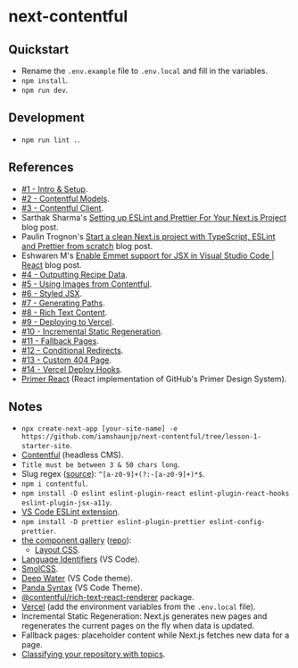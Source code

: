# next-contentful

## Quickstart

- Rename the `.env.example` file to `.env.local` and fill in the variables.
- `npm install`.
- `npm run dev`.

## Development

- `npm run lint .`.

## References

- [#1 - Intro & Setup](https://youtu.be/m9mNsYJbkNg).
- [#2 - Contentful Models](https://youtu.be/otLsndcnqKM).
- [#3 - Contentful Client](https://youtu.be/sougdtlQlEk).
- Sarthak Sharma's [Setting up ESLint and Prettier For Your Next.js Project](https://xenox.dev/setting-up-eslint-and-prettier-for-next-js-project/) blog post.
- Paulin Trognon's [Start a clean Next.js project with TypeScript, ESLint and Prettier from scratch](https://paulintrognon.fr/blog/typescript-prettier-eslint-next-js) blog post.
- Eshwaren M's [Enable Emmet support for JSX in Visual Studio Code | React](https://medium.com/@eshwaren/enable-emmet-support-for-jsx-in-visual-studio-code-react-f1f5dfe8809c) blog post.
- [#4 - Outputting Recipe Data](https://youtu.be/r-Xn1EQD_aU).
- [#5 - Using Images from Contentful](https://youtu.be/Mdx3ywlnzk8).
- [#6 - Styled JSX](https://youtu.be/IJjgueLbhic).
- [#7 - Generating Paths](https://youtu.be/DRF1KBTH15k).
- [#8 - Rich Text Content](https://youtu.be/o6CnTHrwJ-Q).
- [#9 - Deploying to Vercel](https://youtu.be/0OOWCSVhHaU).
- [#10 - Incremental Static Regeneration](https://youtu.be/X0-6lyxj1_Q).
- [#11 - Fallback Pages](https://youtu.be/V4SVNleMitE).
- [#12 - Conditional Redirects](https://youtu.be/QSOg8ZbwGpw).
- [#13 - Custom 404 Page](https://youtu.be/O__nkXy28Lw).
- [#14 - Vercel Deploy Hooks](https://youtu.be/x_jhDDPV2Ak).
- [Primer React](https://primer.style/components/) (React implementation of GitHub's Primer Design System).

## Notes

- `npx create-next-app [your-site-name] -e https://github.com/iamshaunjp/next-contentful/tree/lesson-1-starter-site`.
- [Contentful](https://www.contentful.com/) (headless CMS).
- `Title must be between 3 & 50 chars long`.
- Slug regex ([source](https://stackoverflow.com/a/19256344)): `^[a-z0-9]+(?:-[a-z0-9]+)*$`.
- `npm i contentful`.
- `npm install -D eslint eslint-plugin-react eslint-plugin-react-hooks eslint-plugin-jsx-a11y`.
- [VS Code ESLint extension](https://marketplace.visualstudio.com/items?itemName=dbaeumer.vscode-eslint).
- `npm install -D prettier eslint-plugin-prettier eslint-config-prettier`.
- [the component gallery](https://component.gallery/) ([repo](https://github.com/inbn/component-gallery)):
  - [Layout CSS](https://github.com/inbn/component-gallery/tree/master/src/css/layout).
- [Language Identifiers](https://code.visualstudio.com/docs/languages/identifiers) (VS Code).
- [SmolCSS](https://smolcss.dev/).
- [Deep Water](https://marketplace.visualstudio.com/items?itemName=bDesigned.deep-water) (VS Code theme).
- [Panda Syntax](https://marketplace.visualstudio.com/items?itemName=tinkertrain.theme-panda) (VS Code Theme).
- [@contentful/rich-text-react-renderer](https://www.npmjs.com/package/@contentful/rich-text-react-renderer) package.
- [Vercel](https://vercel.com/) (add the environment variables from the `.env.local` file).
- Incremental Static Regeneration: Next.js generates new pages and regenerates the current pages on the fly when data is updated.
- Fallback pages: placeholder content while Next.js fetches new data for a page.
- [Classifying your repository with topics](https://docs.github.com/en/github/administering-a-repository/classifying-your-repository-with-topics).
